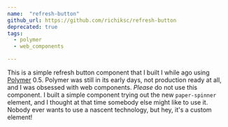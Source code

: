 ```yaml
---
name:  "refresh-button"
github_url: https://github.com/richiksc/refresh-button
deprecated: true
tags:
  - polymer
  - web_components

---
```


This is a simple refresh button component that I built I while ago using [Polymer](https://www.polymer-project.org/) 0.5. Polymer was still in its early days, not production ready at all, and I was obsessed with web components. *Please* do not use this component. I built a simple component trying out the new `paper-spinner` element, and I thought at that time somebody else might like to use it. Nobody ever wants to use a nascent technology, but hey, it's a custom element!

